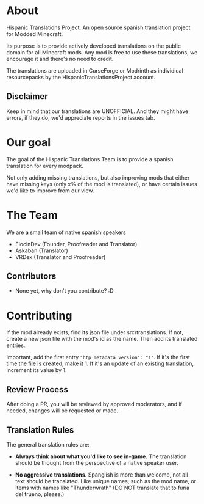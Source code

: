 # About
Hispanic Translations Project. An open source spanish translation project for Modded Minecraft.


Its purpose is to provide actively developed translations on the public domain for all Minecraft mods.
Any mod is free to use these translations, we encourage it and there's no need to credit.


The translations are uploaded in CurseForge or Modrinth as individiual resourcepacks by the HispanicTranslationsProject account.

## Disclaimer
Keep in mind that our translations are UNOFFICIAL. And they might have errors, if they do, we'd appreciate reports in the issues tab.


# Our goal
The goal of the Hispanic Translations Team is to provide a spanish translation for every modpack.


Not only adding missing translations, but also improving mods that either have missing keys (only x% of the mod is translated), or have certain issues we'd like to improve from our view.

# The Team

We are a small team of native spanish speakers

- ElocinDev (Founder, Proofreader and Translator)
- Askaban (Translator)
- VRDex (Translator and Proofreader)

## Contributors

- None yet, why don't you contribute? :D

# Contributing

If the mod already exists, find its json file under src/translations.
If not, create a new json file with the mod's id as the name. Then add its translated entries.


Important, add the first entry `"htp_metadata_version": "1"`.
If it's the first time the file is created, make it 1. If it's an update of an existing translation, increment its value by 1.

## Review Process
After doing a PR, you will be reviewed by approved moderators, and if needed, changes will be requested or made.


## Translation Rules
The general translation rules are:
- **Always think about what you'd like to see in-game.** The translation should be thought from the perspective of a native speaker user.

- **No aggressive translations.** Spanglish is more than welcome, not all text should be translated. Like unique names, such as the mod name, or items with names like "Thunderwrath" (DO NOT translate that to furia del trueno, please.)